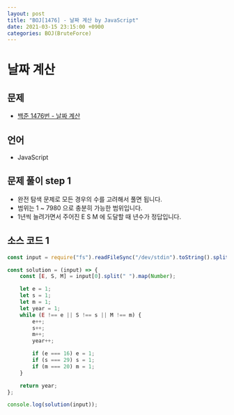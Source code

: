 ```yaml
---
layout: post
title: "BOJ[1476] - 날짜 계산 by JavaScript"
date: 2021-03-15 23:15:00 +0900
categories: BOJ(BruteForce)
---
```


# 날짜 계산

## 문제

- [백준 1476번 - 날짜 계산](https://www.acmicpc.net/problem/1476)

## 언어

- JavaScript

## 문제 풀이 step 1

- 완전 탐색 문제로 모든 경우의 수를 고려해서 풀면 됩니다.
- 범위는 1 ~ 7980 으로 충분히 가능한 범위입니다.
- 1년씩 늘려가면서 주어진 E S M 에 도달할 때 년수가 정답입니다.

## 소스 코드 1

```jsx
const input = require("fs").readFileSync("/dev/stdin").toString().split("\n");

const solution = (input) => {
	const [E, S, M] = input[0].split(" ").map(Number);

	let e = 1;
	let s = 1;
	let m = 1;
	let year = 1;
	while (E !== e || S !== s || M !== m) {
		e++;
		s++;
		m++;
		year++;

		if (e === 16) e = 1;
		if (s === 29) s = 1;
		if (m === 20) m = 1;
	}

	return year;
};

console.log(solution(input));
```
